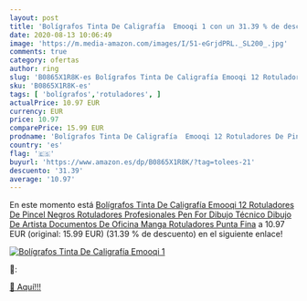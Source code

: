 ```yaml
---
layout: post
title: 'Bolígrafos Tinta De Caligrafía  Emooqi 1 con un 31.39 % de descuento'
date: 2020-08-13 10:06:49
image: 'https://m.media-amazon.com/images/I/51-eGrjdPRL._SL200_.jpg'
comments: true
category: ofertas
author: ring
slug: 'B0865X1R8K-es Bolígrafos Tinta De Caligrafía Emooqi 12 Rotuladores De...'
sku: 'B0865X1R8K-es'
tags: [ 'bolígrafos','rotuladores', ]
actualPrice: 10.97 EUR
currency: EUR
price: 10.97
comparePrice: 15.99 EUR
prodname: 'Bolígrafos Tinta De Caligrafía  Emooqi 12 Rotuladores De Pincel Negros  Rotuladores Profesionales Pen For Dibujo Técnico  Dibujo De Artista  Documentos De Oficina  Manga  Rotuladores Punta Fina'
country: 'es'
flag: '🇪🇸'
buyurl: 'https://www.amazon.es/dp/B0865X1R8K/?tag=tolees-21'
descuento: '31.39'
average: '10.97'
---
```


En este momento está [Bolígrafos Tinta De Caligrafía  Emooqi 12 Rotuladores De Pincel Negros  Rotuladores Profesionales Pen For Dibujo Técnico  Dibujo De Artista  Documentos De Oficina  Manga  Rotuladores Punta Fina](https://www.amazon.es/dp/B0865X1R8K/?tag=tolees-21) a 10.97 EUR (original: 15.99 EUR) (31.39 %  de descuento) en el siguiente enlace!

[![Bolígrafos Tinta De Caligrafía  Emooqi 1](https://m.media-amazon.com/images/I/51-eGrjdPRL._SL200_.jpg)](https://www.amazon.es/dp/B0865X1R8K/?tag=tolees-21)

🔎:


[🛒 Aquí!!!](https://www.amazon.es/dp/B0865X1R8K/?tag=tolees-21)
